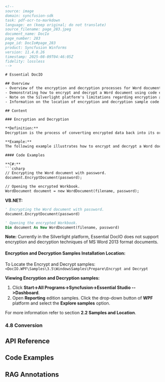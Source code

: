 ```html
<!-- 
source: image
domain: syncfusion-sdk
task: pdf-ocr-to-markdown
language: en (keep original; do not translate)
source_filename: page_283.jpeg
document_name: DocIo
page_number: 283
page_id: DocIo#page_283
product: Syncfusion Winforms
version: 11.4.0.26
timestamp: 2025-08-09T04:46:05Z
fidelity: lossless
-->

# Essential DocIO

## Overview
- Overview of the encryption and decryption processes for Word documents.
- Demonstrating how to encrypt and decrypt a Word document using code examples in C# and VB.NET.
- Note on the Silverlight platform's limitations regarding encryption and decryption of MS Word 2013 documents.
- Information on the location of encryption and decryption sample code.

## Content

### Encryption and Decryption

**Definition:**
Decryption is the process of converting encrypted data back into its original form so that the data can be read from the document. A password for encrypting a Word document is set in Microsoft Word through the **Security** tab in the **Options** dialog box.

**Example:**
The following example illustrates how to encrypt and decrypt a Word document.

#### Code Examples

**C#:**
```csharp
// Encrypting the Word document with password.
document.EncryptDocument(password);

// Opening the encrypted Workbook.
WordDocument document = new WordDocument(filename, password);
```

**VB.NET:**
```vb
' Encrypting the Word document with password.
document.EncryptDocument(password)

' Opening the encrypted Workbook.
Dim document As New WordDocument(filename, password)
```

**Note:** Currently in the Silverlight platform, Essential DocIO does not support encryption and decryption techniques of MS Word 2013 format documents.

#### Encryption and Decryption Samples Installation Location:
To Locate the Encrypt and Decrypt samples:
`<DocIO.WPF\Samples\3.5\WindowsSamples\Prepare\Encrypt and Decrypt`

**Viewing Encryption and Decryption samples:**
1. Click **Start->All Programs->Syncfusion->Essential Studio <version number> -->Dashboard**.
2. Open **Reporting** edition samples. Click the drop-down button of **WPF** platform and select the **Explore samples** option.

For more information refer to section **2.2 Samples and Location**.

### 4.8 Conversion

## API Reference

## Code Examples

## RAG Annotations
<!-- tags: [encryption, decryption, Syncfusion, Word documents, C#, VB.NET, Silverlight platform, 11.4.0.26, MS Word 2013, Essential DocIO] keywords: [encryptDocument, password, WordDocument, data integrity, data security] -->
```